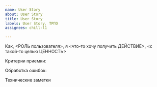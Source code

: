 ```yaml
---
name: User Story
about: User Story
title: User Story
labels: User Story, ТРПО
assignees: chill-l1

---
```


Как, <РОЛЬ пользователя>, я <что-то хочу получить ДЕЙСТВИЕ>, <с такой-то целью ЦЕННОСТЬ> 

Критерии приемки: 

Обработка ошибок: 

Технические заметки
